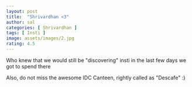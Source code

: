```yaml
---
layout: post
title:  "Shrivardhan <3"
author: sal
categories: [ Shrivardhan ]
tags: [ Insti ]
image: assets/images/2.jpg
rating: 4.5
---
```


Who knew that we would still be "discovering" insti in the last few days we got to spend there

Also, do not miss the awesome IDC Canteen, rightly called as "Descafe" :)